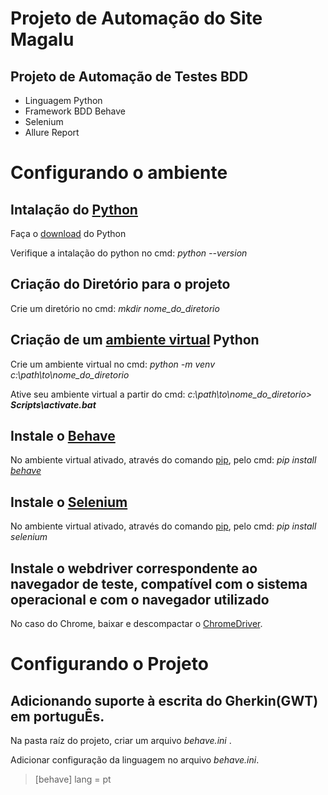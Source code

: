 # Projeto de Automação do Site Magalu


## Projeto de Automação de Testes BDD

* Linguagem Python
* Framework BDD Behave
* Selenium
* Allure Report



# Configurando o ambiente


## Intalação do [Python](https://www.python.org/)

Faça o [download](https://www.python.org/downloads/) do Python 

Verifique a intalação do python no cmd:   *python --version*


## Criação do Diretório para o projeto

Crie um diretório no cmd:   *mkdir nome_do_diretorio*

## Criação de um [ambiente virtual](https://docs.python.org/3/library/venv.html?highlight=venv#module-venv) Python

Crie um ambiente virtual no cmd:  *python -m venv c:\path\to\nome_do_diretorio*

Ative seu ambiente virtual a partir do cmd:  _c:\path\to\nome_do_diretorio> **Scripts\activate.bat**_

## Instale o [Behave](https://behave.readthedocs.io/en/stable/index.html)

No ambiente virtual ativado, através do comando [pip](https://docs.python.org/3/tutorial/venv.html?highlight=pip), pelo cmd: _pip install [behave](https://pypi.org/project/behave/)_

## Instale o [Selenium](https://pypi.org/project/selenium/)

No ambiente virtual ativado, através do comando [pip](https://docs.python.org/3/tutorial/venv.html?highlight=pip), pelo cmd: _pip install selenium_

## Instale o webdriver correspondente ao navegador de teste, compatível com o sistema operacional e com o navegador utilizado

No caso do Chrome, baixar e descompactar o [ChromeDriver](https://chromedriver.chromium.org/home).


# Configurando o Projeto

## Adicionando suporte à escrita do Gherkin(GWT) em portuguÊs.

Na pasta raíz do projeto, criar um arquivo _behave.ini_ .

Adicionar configuração da linguagem no arquivo _behave.ini_.

> [behave] 
> lang = pt




